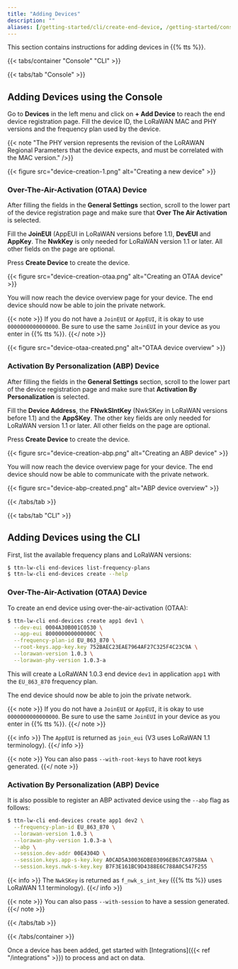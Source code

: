 ```yaml
---
title: "Adding Devices"
description: ""
aliases: [/getting-started/cli/create-end-device, /getting-started/console/create-end-device]
---
```


This section contains instructions for adding devices in {{% tts %}}.

<!--more-->

{{< tabs/container "Console" "CLI" >}}

{{< tabs/tab "Console" >}}

## Adding Devices using the Console

Go to **Devices** in the left menu and click on **+ Add Device** to reach the end device registration page. Fill the device ID, the LoRaWAN MAC and PHY versions and the frequency plan used by the device.

{{< note "The PHY version represents the revision of the LoRAWAN Regional Parameters that the device expects, and must be correlated with the MAC version." />}}

{{< figure src="device-creation-1.png" alt="Creating a new device" >}}

### Over-The-Air-Activation (OTAA) Device

After filling the fields in the **General Settings** section, scroll to the lower part of the device registration page and make sure that **Over The Air Activation** is selected. 

Fill the **JoinEUI** (AppEUI in LoRaWAN versions before 1.1), **DevEUI** and **AppKey**. The **NwkKey** is only needed for LoRaWAN version 1.1 or later. All other fields on the page are optional. 

Press **Create Device** to create the device.

{{< figure src="device-creation-otaa.png" alt="Creating an OTAA device" >}}

You will now reach the device overview page for your device. The end device should now be able to join the private network.

{{< note >}} If you do not have a `JoinEUI` or `AppEUI`, it is okay to use `0000000000000000`. Be sure to use the same `JoinEUI` in your device as you enter in {{% tts %}}. {{</ note >}}

{{< figure src="device-otaa-created.png" alt="OTAA device overview" >}}

### Activation By Personalization (ABP) Device

After filling the fields in the **General Settings** section, scroll to the lower part of the device registration page and make sure that **Activation By Personalization** is selected. 

Fill the **Device Address**, the **FNwkSIntKey** (NwkSKey in LoRaWAN versions before 1.1) and the **AppSKey**. The other key fields are only needed for LoRaWAN version 1.1 or later. All other fields on the page are optional. 

Press **Create Device** to create the device.

{{< figure src="device-creation-abp.png" alt="Creating an ABP device" >}}

You will now reach the device overview page for your device. The end device should now be able to communicate with the private network.

{{< figure src="device-abp-created.png" alt="ABP device overview" >}}

{{< /tabs/tab >}}

{{< tabs/tab "CLI" >}}

## Adding Devices using the CLI

First, list the available frequency plans and LoRaWAN versions:

```bash
$ ttn-lw-cli end-devices list-frequency-plans
$ ttn-lw-cli end-devices create --help
```

### Over-The-Air-Activation (OTAA) Device

To create an end device using over-the-air-activation (OTAA):

```bash
$ ttn-lw-cli end-devices create app1 dev1 \
  --dev-eui 0004A30B001C0530 \
  --app-eui 800000000000000C \
  --frequency-plan-id EU_863_870 \
  --root-keys.app-key.key 752BAEC23EAE7964AF27C325F4C23C9A \
  --lorawan-version 1.0.3 \
  --lorawan-phy-version 1.0.3-a
```

This will create a LoRaWAN 1.0.3 end device `dev1` in application `app1` with the `EU_863_870` frequency plan.

The end device should now be able to join the private network.

{{< note >}} If you do not have a `JoinEUI` or `AppEUI`, it is okay to use `0000000000000000`. Be sure to use the same `JoinEUI` in your device as you enter in {{% tts %}}. {{</ note >}}

{{< info >}} The `AppEUI` is returned as `join_eui` (V3 uses LoRaWAN 1.1 terminology). {{</ info >}}

{{< note >}} You can also pass `--with-root-keys` to have root keys generated. {{</ note >}}

### Activation By Personalization (ABP) Device

It is also possible to register an ABP activated device using the `--abp` flag as follows:

```bash
$ ttn-lw-cli end-devices create app1 dev2 \
  --frequency-plan-id EU_863_870 \
  --lorawan-version 1.0.3 \
  --lorawan-phy-version 1.0.3-a \
  --abp \
  --session.dev-addr 00E4304D \
  --session.keys.app-s-key.key A0CAD5A30036DBE03096EB67CA975BAA \
  --session.keys.nwk-s-key.key B7F3E161BC9D4388E6C788A0C547F255
```

{{< info >}} The `NwkSKey` is returned as `f_nwk_s_int_key` ({{% tts %}} uses LoRaWAN 1.1 terminology). {{</ info >}}

{{< note >}} You can also pass `--with-session` to have a session generated. {{</ note >}}

{{< /tabs/tab >}}

{{< /tabs/container >}}

Once a device has been added, get started with [Integrations]({{< ref "/integrations" >}}) to process and act on data.
